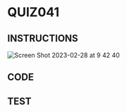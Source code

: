 # QUIZ041

## INSTRUCTIONS
![Screen Shot 2023-02-28 at 9 42 40](https://user-images.githubusercontent.com/111761417/221722596-9aee9b01-63ff-4196-8c27-627898dce29a.png)

## CODE


## TEST
